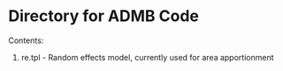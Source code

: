 Directory for ADMB Code
=============
Contents:
1) re.tpl - Random effects model, currently used for area apportionment

